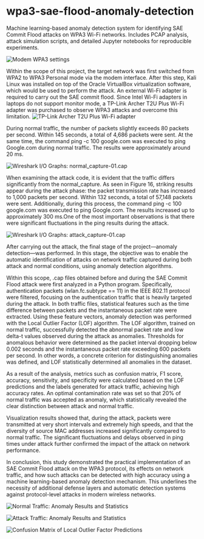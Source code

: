# wpa3-sae-flood-anomaly-detection
Machine learning-based anomaly detection system for identifying SAE Commit Flood attacks on WPA3 Wi-Fi networks. Includes PCAP analysis, attack simulation scripts, and detailed Jupyter notebooks for reproducible experiments.

![Modem WPA3 settings](https://github.com/yigitcftcgl/wpa3-sae-flood-anomaly-detection/blob/main/Images/modem_wpa3_settings.png)

Within the scope of this project, the target network was first switched from WPA2 to WPA3 Personal mode via the modem interface.
After this step, Kali Linux was installed on top of the Oracle VirtualBox virtualization software, which would be used to perform the attack. An external Wi-Fi adapter is required to carry out the SAE commit flood. Since Intel Wi-Fi adapters in laptops do not support monitor mode, a TP-Link Archer T2U Plus Wi-Fi adapter was purchased to observe WPA3 attacks and overcome this limitation.
![TP-Link Archer T2U Plus Wi-Fi adapter](https://github.com/yigitcftcgl/wpa3-sae-flood-anomaly-detection/blob/main/Images/adaptor.png)

During normal traffic, the number of packets slightly exceeds 80 packets per second. Within 145 seconds, a total of 4,686 packets were sent. At the same time, the command ping -c 100 google.com was executed to ping Google.com during normal traffic. The results were approximately around 20 ms.

![Wireshark I/O Graphs: normal_capture-01.cap](https://github.com/yigitcftcgl/wpa3-sae-flood-anomaly-detection/blob/main/Images/normal_capture.png)

When examining the attack code, it is evident that the traffic differs significantly from the normal_capture. As seen in Figure 16, striking results appear during the attack phase: the packet transmission rate has increased to 1,000 packets per second. Within 132 seconds, a total of 57,148 packets were sent. Additionally, during this process, the command ping -c 100 google.com was executed to ping Google.com. The results increased up to approximately 300 ms.One of the most important observations is that there were significant fluctuations in the ping results during the attack.

![Wireshark I/O Graphs: attack_capture-01.cap](https://github.com/yigitcftcgl/wpa3-sae-flood-anomaly-detection/blob/main/Images/attack_capture.png)

After carrying out the attack, the final stage of the project—anomaly detection—was performed. In this stage, the objective was to enable the automatic identification of attacks on network traffic captured during both attack and normal conditions, using anomaly detection algorithms.

Within this scope, .cap files obtained before and during the SAE Commit Flood attack were first analyzed in a Python program. Specifically, authentication packets (wlan.fc.subtype == 11) in the IEEE 802.11 protocol were filtered, focusing on the authentication traffic that is heavily targeted during the attack. In both traffic files, statistical features such as the time difference between packets and the instantaneous packet rate were extracted. Using these feature vectors, anomaly detection was performed with the Local Outlier Factor (LOF) algorithm. The LOF algorithm, trained on normal traffic, successfully detected the abnormal packet rate and low delta-t values observed during the attack as anomalies. Thresholds for anomalous behavior were determined as the packet interval dropping below 0.002 seconds and the instantaneous packet rate exceeding 600 packets per second. In other words, a concrete criterion for distinguishing anomalies was defined, and LOF statistically determined all anomalies in the dataset.

As a result of the analysis, metrics such as confusion matrix, F1 score, accuracy, sensitivity, and specificity were calculated based on the LOF predictions and the labels generated for attack traffic, achieving high accuracy rates. An optimal contamination rate was set so that 20% of normal traffic was accepted as anomaly, which statistically revealed the clear distinction between attack and normal traffic.

Visualization results showed that, during the attack, packets were transmitted at very short intervals and extremely high speeds, and that the diversity of source MAC addresses increased significantly compared to normal traffic. The significant fluctuations and delays observed in ping times under attack further confirmed the impact of the attack on network performance.

In conclusion, this study demonstrated the practical implementation of an SAE Commit Flood attack on the WPA3 protocol, its effects on network traffic, and how such attacks can be detected with high accuracy using a machine learning-based anomaly detection mechanism. This underlines the necessity of additional defense layers and automatic detection systems against protocol-level attacks in modern wireless networks.

![Normal Traffic: Anomaly Results and Statistics](https://github.com/yigitcftcgl/wpa3-sae-flood-anomaly-detection/blob/main/Images/1.png)

![Attack Traffic: Anomaly Results and Statistics](https://github.com/yigitcftcgl/wpa3-sae-flood-anomaly-detection/blob/main/Images/2.png)

![Confusion Matrix of Local Outlier Factor Predictions](https://github.com/yigitcftcgl/wpa3-sae-flood-anomaly-detection/blob/main/Images/3.png)
